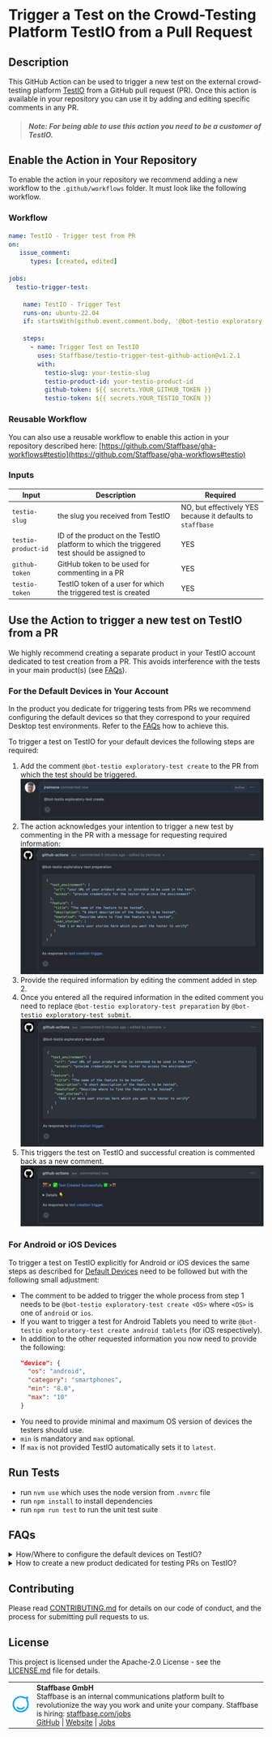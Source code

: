 # Trigger a Test on the Crowd-Testing Platform TestIO from a Pull Request 

## Description

This GitHub Action can be used to trigger a new test on the external crowd-testing platform [TestIO](https://test.io/services/exploratory-testing) from a GitHub pull request (PR).
Once this action is available in your repository you can use it by adding and editing specific comments in any PR.

> ##### Note: For being able to use this action you need to be a customer of TestIO.

## Enable the Action in Your Repository 

To enable the action in your repository we recommend adding a new workflow to the `.github/workflows` folder.
It must look like the following workflow. 

### Workflow

```yaml
name: TestIO - Trigger test from PR
on:
   issue_comment:
      types: [created, edited]

jobs:
  testio-trigger-test:

    name: TestIO - Trigger Test
    runs-on: ubuntu-22.04
    if: startsWith(github.event.comment.body, '@bot-testio exploratory-test')     # this is the prefix all subsequent comments must start with

    steps:
      - name: Trigger Test on TestIO
        uses: Staffbase/testio-trigger-test-github-action@v1.2.1
        with:
          testio-slug: your-testio-slug
          testio-product-id: your-testio-product-id
          github-token: ${{ secrets.YOUR_GITHUB_TOKEN }}
          testio-token: ${{ secrets.YOUR_TESTIO_TOKEN }}
```

### Reusable Workflow

You can also use a reusable workflow to enable this action in your repository described here: [https://github.com/Staffbase/gha-workflows#testio](https://github.com/Staffbase/gha-workflows#testio)

### Inputs

| Input               | Description                                                  | Required                                                   |
| ------------------- | ------------------------------------------------------------ | ---------------------------------------------------------- |
| `testio-slug`       | the slug you received from TestIO                            | NO, but effectively YES because it defaults to `staffbase` |
| `testio-product-id` | ID of the product on the TestIO platform to which the triggered test should be assigned to | YES                                                        |
| `github-token`      | GitHub token to be used for commenting in a PR               | YES                                                        |
| `testio-token`      | TestIO token of a user for which the triggered test is created | YES                                                        |

## Use the Action to trigger a new test on TestIO from a PR

We highly recommend creating a separate product in your TestIO account dedicated to test creation from a PR.
This avoids interference with the tests in your main product(s) (see [FAQs](#faqs)). 

### For the Default Devices in Your Account

In the product you dedicate for triggering tests from PRs we recommend configuring the default devices so that 
they correspond to your required Desktop test environments. Refer to the [FAQs](#faqs) how to achieve this.

To trigger a test on TestIO for your default devices the following steps are required:

1. Add the comment `@bot-testio exploratory-test create` to the PR from which the test should be triggered.
   <img src="docs/assets/images/test-create.png" alt="create test comment" />
2. The action acknowledges your intention to trigger a new test by commenting in the PR with a message for requesting required information:
   <img src="docs/assets/images/test-prepare.png" alt="prepare test comment" />
3. Provide the required information by editing the comment added in step 2.
4. Once you entered all the required information in the edited comment you need to replace `@bot-testio exploratory-test preparation` by `@bot-testio exploratory-test submit`.
   <img src="docs/assets/images/test-submit.png" alt="submit test comment" />
5. This triggers the test on TestIO and successful creation is commented back as a new comment.
   <img src="docs/assets/images/test-success.png" alt="success test comment" />

### For Android or iOS Devices

To trigger a test on TestIO explicitly for Android or iOS devices the same steps as described for [Default Devices](#for-the-default-devices-in-your-account)
need to be followed but with the following small adjustment:

- The comment to be added to trigger the whole process from step 1 needs to be `@bot-testio exploratory-test create <OS>` where `<OS>` is one of `android` or `ios`.
- If you want to trigger a test for Android Tablets you need to write `@bot-testio exploratory-test create android tablets` (for iOS respectively).
- In addition to the other requested information you now need to provide the following:
  ```json
  "device": {
    "os": "android",
    "category": "smartphones",
    "min": "8.0",
    "max": "10"
  }
  ```
- You need to provide minimal and maximum OS version of devices the testers should use.
- `min` is mandatory and `max` optional.
- If `max` is not provided TestIO automatically sets it to `latest`.

## Run Tests
- run `nvm use` which uses the node version from `.nvmrc` file
- run `npm install` to install dependencies
- run `npm run test` to run the unit test suite

## FAQs

<details>
<summary>How/Where to configure the default devices on TestIO?</summary>
   
   Find the Default Devices in the menu as can be seen in the following screenshot.
   
   <img src="docs/assets/images/testio-manage-default-devices.png" alt="manage default TestIO devices" />

</details>

<details>
<summary>How to create a new product dedicated for testing PRs on TestIO?</summary>

   You can easily achieve that via the menu as can be seen in the following screenshot.
   
   <img src="docs/assets/images/testio-create-product.png" alt="create new TestIO product" />

</details>

## Contributing

Please read [CONTRIBUTING.md](CONTRIBUTING.md) for details on our code of conduct, and the process for submitting pull requests to us.

## License

This project is licensed under the Apache-2.0 License - see the [LICENSE.md](LICENSE) file for details.

<table>
  <tr>
    <td>
      <img src="docs/assets/images/staffbase.png" alt="Staffbase GmbH" width="96" />
    </td>
    <td>
      <b>Staffbase GmbH</b>
      <br />Staffbase is an internal communications platform built to revolutionize the way you work and unite your company. Staffbase is hiring: <a href="https://staffbase.com/jobs/" target="_blank" rel="noreferrer">staffbase.com/jobs</a>
      <br /><a href="https://github.com/Staffbase" target="_blank" rel="noreferrer">GitHub</a> | <a href="https://staffbase.com/" target="_blank" rel="noreferrer">Website</a> | <a href="https://staffbase.com/jobs/" target="_blank" rel="noreferrer">Jobs</a>
    </td>
  </tr>
</table>
